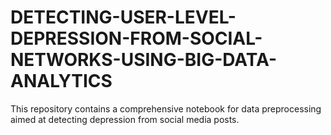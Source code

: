 # DETECTING-USER-LEVEL-DEPRESSION-FROM-SOCIAL-NETWORKS-USING-BIG-DATA-ANALYTICS
This repository contains a comprehensive notebook for data preprocessing aimed at detecting depression from social media posts.
